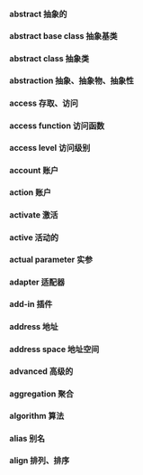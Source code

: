 #### abstract 抽象的
#### abstract base class 抽象基类
#### abstract class 抽象类
#### abstraction 抽象、抽象物、抽象性
#### access 存取、访问
#### access function 访问函数
#### access level 访问级别
#### account 账户
#### action 账户
#### activate 激活
#### active 活动的
#### actual parameter 实参
#### adapter 适配器
#### add-in 插件
#### address 地址
#### address space 地址空间
#### advanced 高级的
#### aggregation 聚合
#### algorithm 算法
#### alias 别名
#### align 排列、排序

